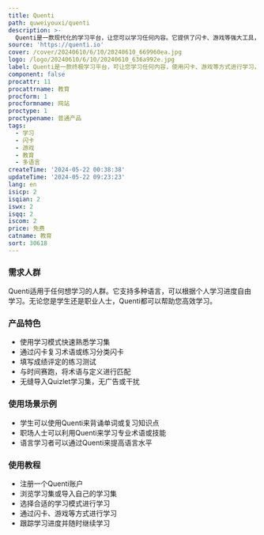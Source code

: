 ```yaml
---
title: Quenti
path: quweiyouxi/quenti
description: >-
  Quenti是一款现代化的学习平台，让您可以学习任何内容。它提供了闪卡、游戏等强大工具，帮助您开始学习并掌握知识。Quenti支持从Quizlet导入学习集，支持100多种语言，智能分析学习集并提供更好的学习体验。
source: 'https://quenti.io'
cover: /cover/20240610/6/10/20240610_669960ea.jpg
logo: /logo/20240610/6/10/20240610_636a992e.jpg
label: Quenti是一款终极学习平台，可让您学习任何内容，使用闪卡、游戏等方式进行学习，无广告干扰。
component: false
procattr: 11
procattrname: 教育
procform: 1
procformname: 网站
proctype: 1
proctypename: 普通产品
tags:
  - 学习
  - 闪卡
  - 游戏
  - 教育
  - 多语言
createTime: '2024-05-22 00:38:38'
updateTime: '2024-05-22 09:23:23'
lang: en
isicp: 2
isqian: 2
iswx: 2
isqq: 2
iscom: 2
price: 免费
catname: 教育
sort: 30618
---
```




### 需求人群
Quenti适用于任何想学习的人群。它支持多种语言，可以根据个人学习进度自由学习。无论您是学生还是职业人士，Quenti都可以帮助您高效学习。

### 产品特色
* 使用学习模式快速熟悉学习集
* 通过闪卡复习术语或练习分类闪卡
* 填写成绩评定的练习测试
* 与时间赛跑，将术语与定义进行匹配
* 无缝导入Quizlet学习集，无广告或干扰

### 使用场景示例
* 学生可以使用Quenti来背诵单词或复习知识点
* 职场人士可以利用Quenti来学习专业术语或技能
* 语言学习者可以通过Quenti来提高语言水平

### 使用教程
* 注册一个Quenti账户
* 浏览学习集或导入自己的学习集
* 选择合适的学习模式进行学习
* 通过闪卡、游戏等方式进行学习
* 跟踪学习进度并随时继续学习

  
